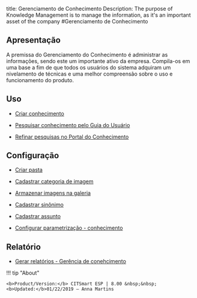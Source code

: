 title: Gerenciamento de Conhecimento
Description: The purpose of Knowledge Management is to manage the information, as it's an important asset of the company 
#Gerenciamento de Conhecimento

Apresentação
----------------

A premissa do Gerenciamento do Conhecimento é administrar as informações, sendo este um importante ativo da empresa. Compila-os em uma base a fim de que todos os usuários do sistema adquiram um nivelamento de técnicas e uma melhor compreensão sobre o uso e funcionamento do produto.

Uso
-------

- [Criar conhecimento](/pt-br/citsmart-esp-8/processes/knowledge/use/create-knowledge.html)

- [Pesquisar conhecimento pelo Guia do Usuário](/pt-br/citsmart-esp-8/processes/knowledge/use/search-knowledge-by-user-guide.html)

- [Refinar pesquisas no Portal do Conhecimento](/pt-br/citsmart-esp-8/processes/knowledge/configuration/refine-search-knowledge-portal.html)

Configuração
-----------------

- [Criar pasta](/pt-br/citsmart-esp-8/processes/knowledge/configuration/create-folder.html)

- [Cadastrar categoria de imagem](/pt-br/citsmart-esp-8/processes/knowledge/configuration/register-image-category.html)

- [Armazenar imagens na galeria](/pt-br/citsmart-esp-8/processes/knowledge/configuration/store-images-gallery.html)

- [Cadastrar sinônimo](/pt-br/citsmart-esp-8/processes/knowledge/configuration/register-synonym.html)

- [Cadastrar assunto](/pt-br/citsmart-esp-8/processes/knowledge/configuration/register-subject.html)

- [Configurar parametrização - conhecimento](/pt-br/citsmart-esp-8/platform-administration/parameters-list/configure-parametrization-knowledge.html)

Relatório
-----------

- [Gerar relatórios - Gerência de conehcimento](/pt-br/citsmart-esp-8/processes/knowledge/configuration/generate-reports-knowledge-management.html)

!!! tip "About"

    <b>Product/Version:</b> CITSmart ESP | 8.00 &nbsp;&nbsp;
    <b>Updated:</b>01/22/2019 – Anna Martins

